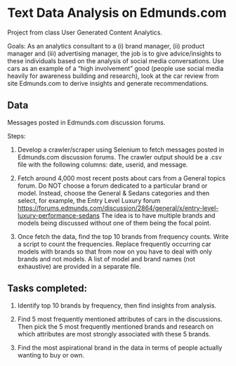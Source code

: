 # Text Data Analysis on Edmunds.com

Project from class User Generated Content Analytics.

Goals: As an analytics consultant to a (i) brand manager, (ii) product manager and (iii) advertising manager, the job is to give advice/insights to these individuals based on the analysis of social media conversations. Use cars as an example of a “high involvement” good (people use social media heavily for awareness building and research), look at the car review from site Edmunds.com to derive insights and generate recommendations.


## Data

Messages posted in Edmunds.com discussion forums.

Steps:

1. Develop a crawler/scraper using Selenium to fetch messages posted in Edmunds.com discussion forums. The crawler output should be a .csv file with the following columns: date, userid, and message.  

2. Fetch around 4,000 most recent posts about cars from a General topics forum. Do NOT choose a forum dedicated to a particular brand or model. Instead, choose the General & Sedans categories and then select, for example, the Entry Level Luxury forum https://forums.edmunds.com/discussion/2864/general/x/entry-level-luxury-performance-sedans
The idea is to have multiple brands and models being discussed without one of them being the focal point. 

3. Once fetch the data, find the top 10 brands from frequency counts. Write a script to count the frequencies. Replace frequently occurring car models with brands so that from now on you have to deal with only brands and not models. A list of model and brand names (not exhaustive) are provided in a separate file.   


## Tasks completed:

1. Identify top 10 brands by frequency, then find insights from analysis.

2. Find 5 most frequently mentioned attributes of cars in the discussions. Then pick the 5 most frequently mentioned brands and research on which attributes are most strongly associated with these 5 brands.

3. Find the most aspirational brand in the data in terms of people actually wanting to buy or own.

